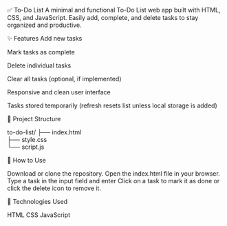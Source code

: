 ✅ To-Do List
A minimal and functional To-Do List web app built with HTML, CSS, and JavaScript. Easily add, complete, and delete tasks to stay organized and productive.

✨ Features
Add new tasks

Mark tasks as complete

Delete individual tasks

Clear all tasks (optional, if implemented)

Responsive and clean user interface

Tasks stored temporarily (refresh resets list unless local storage is added)

📁 Project Structure

to-do-list/
├── index.html       
├── style.css        
└── script.js        

🚀 How to Use

Download or clone the repository.
Open the index.html file in your browser.
Type a task in the input field and enter
Click on a task to mark it as done or click the delete icon to remove it.

🧠 Technologies Used

HTML
CSS
JavaScript
